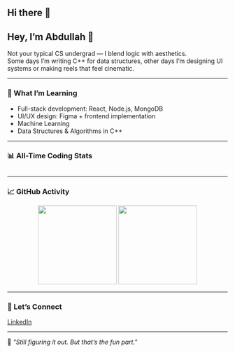 ## Hi there 👋

## Hey, I’m Abdullah 👋

Not your typical CS undergrad — I blend logic with aesthetics.  
Some days I’m writing C++ for data structures, other days I’m designing UI systems or making reels that feel cinematic.

---

### 🧠 What I’m Learning
- Full-stack development: React, Node.js, MongoDB
- UI/UX design: Figma + frontend implementation
- Machine Learning
- Data Structures & Algorithms in C++

---

### 📊 All-Time Coding Stats

<!--START_WAKATIME_SECTION-->
```txt
```
<!--END_WAKATIME_SECTION-->

---

### 📈 GitHub Activity

<div align="center">
  <img src="https://github-readme-stats.vercel.app/api?username=mohdabdullahmeraj&show_icons=true&theme=tokyonight&hide_border=true&hide=prs" height="180px"/>
  <img src="https://github-readme-stats.vercel.app/api/top-langs/?username=mohdabdullahmeraj&layout=compact&theme=tokyonight&hide_border=true" height="180px"/>
</div>

---

### 🤝 Let’s Connect
[LinkedIn](https://linkedin.com/in/mohdabdullahmeraj)  

---

🧭 *"Still figuring it out. But that’s the fun part."*
